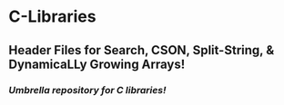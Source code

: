 # C-Libraries
## Header Files for Search, CSON, Split-String, &amp; DynamicaLLy Growing Arrays!
### _Umbrella repository for C libraries!_
